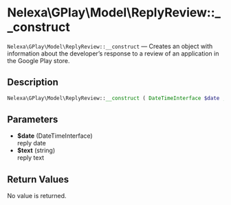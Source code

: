 # Nelexa\GPlay\Model\ReplyReview::__construct
`Nelexa\GPlay\Model\ReplyReview::__construct` — Creates an object with information about the developer’s response to a review of an application in the Google Play store.

## Description
```php
Nelexa\GPlay\Model\ReplyReview::__construct ( DateTimeInterface $date , string $text )
```

## Parameters
* **$date** (DateTimeInterface)  
reply date
* **$text** (string)  
reply text

## Return Values
No value is returned.
